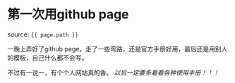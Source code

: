 # 第一次用github page
source: `{{ page.path }}`

一晚上弄好了github page，走了一些弯路，还是官方手册好用，最后还是用别人的模板，自己什么都不会写。

不过有一说一，有个个人网站真的香。
*以后一定要多看看各种使用手册！！！*